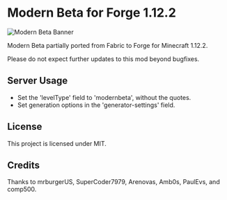# Modern Beta for Forge 1.12.2

![Modern Beta Banner](https://i.imgur.com/LFROVPX.png)

Modern Beta partially ported from Fabric to Forge for Minecraft 1.12.2.

Please do not expect further updates to this mod beyond bugfixes.

## Server Usage

* Set the 'levelType' field to 'modernbeta', without the quotes.
* Set generation options in the 'generator-settings' field.

## License

This project is licensed under MIT.

## Credits

Thanks to mrburgerUS, SuperCoder7979, Arenovas, Amb0s, PaulEvs, and comp500.

